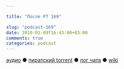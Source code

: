 ```yaml
---

title: "После РТ 169"

slug: "podcast-169"
date: 2010-01-09T16:43:00+03:00
comments: true
categories: podcast
---
```

[аудио](http://cdn.radio-t.com/rt169post.mp3) ● [пиратский torrent](http://pirates.radio-t.com/torrents/rt169post.mp3.torrent) ● [лог чата](http://chat.radio-t.com/logs/radio-t-169.html) ● [wiki](http://wiki.radio-t.com/%D0%9F%D0%BE%D1%81%D0%BB%D0%B5_%D0%A0%D0%A2_169)<audio src="http://cdn.radio-t.com/rt169post.mp3" preload="none">
